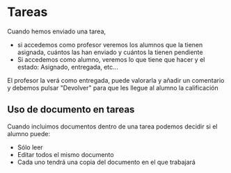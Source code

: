 # Tareas

Cuando hemos enviado una tarea, 

* si accedemos como profesor veremos los alumnos que la tienen asignada, cuántos las han enviado y cuántos la tienen pendiente
* Si accedemos como alumno, veremos lo que tiene que hacer y el estado: Asignado, entregada, etc... 

El profesor la verá como entregada, puede valorarla y añadir un comentario y debemos pulsar "Devolver" para que les llegue al alumno la calificación

## Uso de documento en tareas

Cuando incluimos documentos dentro de una tarea podemos decidir si el alumno puede:
* Sólo leer
* Editar todos el mismo documento
* Cada uno tendrá una copia del documento en el que trabajará